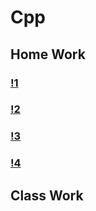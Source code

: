 # Cpp

## Home Work
### [!1](HomeWork)
### [!2](!2HomeWork)
### [!3](!3HomeWork)
### [!4](!4HomeWork)

## Class Work

